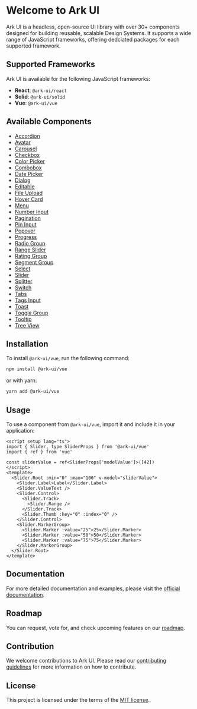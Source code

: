 # Welcome to Ark UI

Ark UI is a headless, open-source UI library with over 30+ components designed for building
reusable, scalable Design Systems. It supports a wide range of JavaScript frameworks, offering
dedciated packages for each supported framework.

## Supported Frameworks

Ark UI is available for the following JavaScript frameworks:

- **React**: `@ark-ui/react`
- **Solid**: `@ark-ui/solid`
- **Vue**: `@ark-ui/vue`

## Available Components

- [Accordion](https://ark-ui.com/docs/vue/components/accordion)
- [Avatar](https://ark-ui.com/docs/vue/components/avatar)
- [Carousel](https://ark-ui.com/docs/vue/components/carousel)
- [Checkbox](https://ark-ui.com/docs/vue/components/checkbox)
- [Color Picker](https://ark-ui.com/docs/vue/components/color-picker)
- [Combobox](https://ark-ui.com/docs/vue/components/combobox)
- [Date Picker](https://ark-ui.com/docs/vue/components/date-picker)
- [Dialog](https://ark-ui.com/docs/vue/components/dialog)
- [Editable](https://ark-ui.com/docs/vue/components/editable)
- [File Upload](https://ark-ui.com/docs/vue/components/file-upload)
- [Hover Card](https://ark-ui.com/docs/vue/components/hover-card)
- [Menu](https://ark-ui.com/docs/vue/components/menu)
- [Number Input](https://ark-ui.com/docs/vue/components/number-input)
- [Pagination](https://ark-ui.com/docs/vue/components/pagination)
- [Pin Input](https://ark-ui.com/docs/vue/components/pin-input)
- [Popover](https://ark-ui.com/docs/vue/components/popover)
- [Progress](https://ark-ui.com/docs/vue/components/progress)
- [Radio Group](https://ark-ui.com/docs/vue/components/radio-group)
- [Range Slider](https://ark-ui.com/docs/vue/components/slider)
- [Rating Group](https://ark-ui.com/docs/vue/components/rating-group)
- [Segment Group](https://ark-ui.com/docs/vue/components/segment-group)
- [Select](https://ark-ui.com/docs/vue/components/select)
- [Slider](https://ark-ui.com/docs/vue/components/slider)
- [Splitter](https://ark-ui.com/docs/vue/components/splitter)
- [Switch](https://ark-ui.com/docs/vue/components/switch)
- [Tabs](https://ark-ui.com/docs/vue/components/tabs)
- [Tags Input](https://ark-ui.com/docs/vue/components/tags-input)
- [Toast](https://ark-ui.com/docs/vue/components/toast)
- [Toggle Group](https://ark-ui.com/docs/vue/components/toggle-group)
- [Tooltip](https://ark-ui.com/docs/vue/components/tooltip)
- [Tree View](https://ark-ui.com/docs/vue/components/tree-view)

## Installation

To install `@ark-ui/vue`, run the following command:

```bash
npm install @ark-ui/vue
```

or with yarn:

```bash
yarn add @ark-ui/vue
```

## Usage

To use a component from `@ark-ui/vue`, import it and include it in your application:

```vue
<script setup lang="ts">
import { Slider, type SliderProps } from '@ark-ui/vue'
import { ref } from 'vue'

const sliderValue = ref<SliderProps['modelValue']>([42])
</script>
<template>
  <Slider.Root :min="0" :max="100" v-model="sliderValue">
    <Slider.Label>Label</Slider.Label>
    <Slider.ValueText />
    <Slider.Control>
      <Slider.Track>
        <Slider.Range />
      </Slider.Track>
      <Slider.Thumb :key="0" :index="0" />
    </Slider.Control>
    <Slider.MarkerGroup>
      <Slider.Marker :value="25">25</Slider.Marker>
      <Slider.Marker :value="50">50</Slider.Marker>
      <Slider.Marker :value="75">75</Slider.Marker>
    </Slider.MarkerGroup>
  </Slider.Root>
</template>
```

## Documentation

For more detailed documentation and examples, please visit the
[official documentation](https://ark-ui.com/).

## Roadmap

You can request, vote for, and check upcoming features on our [roadmap](https://ark-ui.canny.io/).

## Contribution

We welcome contributions to Ark UI. Please read our
[contributing guidelines](https://github.com/chakra-ui/ark/blob/main/CONTRIBUTING.md) for more
information on how to contribute.

## License

This project is licensed under the terms of the
[MIT license](https://github.com/chakra-ui/ark/blob/main/LICENSE).
